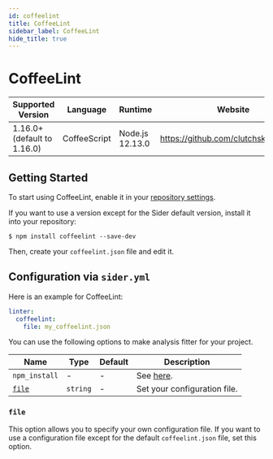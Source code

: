 ```yaml
---
id: coffeelint
title: CoffeeLint
sidebar_label: CoffeeLint
hide_title: true
---
```


# CoffeeLint

| Supported Version           | Language     | Runtime        | Website                                 |
| --------------------------- | ------------ | -------------- | --------------------------------------- |
| 1.16.0+ (default to 1.16.0) | CoffeeScript | Node.js 12.13.0 | https://github.com/clutchski/coffeelint |

## Getting Started

To start using CoffeeLint, enable it in your [repository settings](../../getting-started/repository-settings.md).

If you want to use a version except for the Sider default version, install it into your repository:

```shell
$ npm install coffeelint --save-dev
```

Then, create your `coffeelint.json` file and edit it.

## Configuration via `sider.yml`

Here is an example for CoffeeLint:

```yaml
linter:
  coffeelint:
    file: my_coffeelint.json
```

You can use the following options to make analysis fitter for your project.

| Name            | Type     | Default | Description                                                                   |
| --------------- | -------- | ------- | ----------------------------------------------------------------------------- |
| `npm_install`   | -        | -       | See [here](../../getting-started/custom-configuration.md#npm_install-option). |
| [`file`](#file) | `string` | -       | Set your configuration file.                                                  |

### `file`

This option allows you to specify your own configuration file. If you want to use a configuration file except for the default `coffeelint.json` file, set this option.

